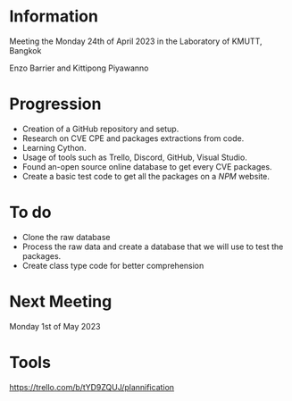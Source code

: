 # Information
Meeting the Monday 24th of April 2023 in the Laboratory of KMUTT, Bangkok

Enzo Barrier and
Kittipong Piyawanno


# Progression 
-	Creation of a GitHub repository and setup.
-	Research on CVE CPE and packages extractions from code.
-	Learning Cython.
-	Usage of tools such as Trello, Discord, GitHub, Visual Studio.
-	Found an-open source online database to get every CVE packages. 
-	Create a basic test code to get all the packages on a *NPM* website.

# To do
- Clone the raw database
- Process the raw data and create a database that we will use to test the packages.
- Create class type code for better comprehension


# Next Meeting
Monday 1st of May 2023 

# Tools
https://trello.com/b/tYD9ZQUJ/plannification 


 
